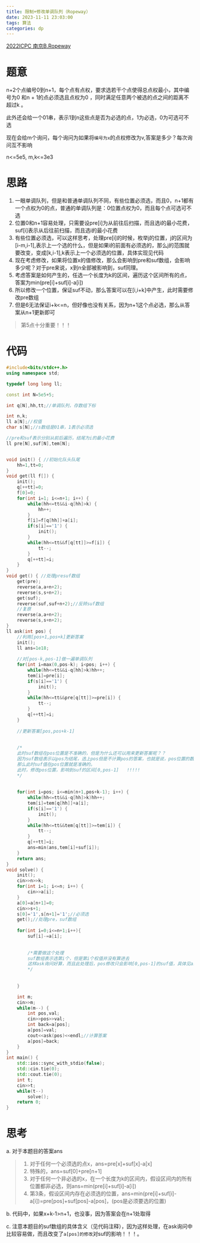 ```yaml
---
title: 限制+修改单调队列（Ropeway）
date: 2023-11-11 23:03:00
tags: 算法
categories: dp
---
```




[2022ICPC 南京B.Ropeway](https://codeforces.com/gym/104128/problem/B)



# 题意

n+2个点编号0到n+1，每个点有点权，要求选若干个点使得总点权最小，其中编号为0 和n + 1的点必须选且点权为0 ，同时满足任意两个被选的点之间的距离不超过k 。

此外还会给一个01串，表示1到n这些点是否为必选的点，1为必选，0为可选可不选

现在会给m个询问，每个询问为如果将`编号为x`的点权修改为v,答案是多少？每次询问互不影响

n<=5e5,	m,k<=3e3



# 思路

1. 一眼单调队列，但是和普通单调队列不同，有些位置必须选，而且0，n+1都有一个点权为0的点，普通的单调队列是：0位置点权为0，而且每个点可选可不选
2. 位置0和n+1容易处理，只需要设pre\[i]为从前往后扫描，而且选i的最小花费，suf\[i]表示从后往前扫描，而且选i的最小花费
3. 有些位置必须选，可以这样思考，处理pre\[i]的时候，枚举j的位置，j的区间为\[i-m,i-1],表示上一个选的什么，但是如果i的前面有必须选的，那么j的范围就要改变，变成\[k,i-1],k表示上一个必须选的位置，具体实现见代码
4. 现在考虑修改，如果将位置x的值修改，那么会影响到pre和suf数组，会影响多少呢？对于pre来说，x到n全部被影响到，suf同理。
5. 考虑答案是如何产生的，任选一个长度为k的区间，遍历这个区间所有的点，答案为min(pre[i]+suf[i]-a[i])
6. 所以修改一个位置，保证suf不动，那么答案可以在\[i,i+k]中产生，此时需要修改pre数组
7. 但是6无法保证i+k<=n，但好像也没有关系，因为n+1这个点必选，那么从答案从n+1更新即可



> 第5点十分重要！！！



# 代码





```cpp
#include<bits/stdc++.h>
using namespace std;

typedef long long ll;

const int N=5e5+5;

int q[N],hh,tt;//单调队列，存数组下标 

int n,k;
ll a[N];//权值 
char s[N];//s数组是01串，1表示必须选

//pre和suf表示分别从前后遍历，结尾为i的最小花费
ll pre[N],suf[N],tem[N];


void init() { //初始化队头队尾
	hh=1,tt=0;
}
void get(ll f[]) {
	init();
	q[++tt]=0;
	f[0]=0;
	for(int i=1; i<=n+1; i++) {
		while(hh<=tt&&i-q[hh]>k) {
			hh++;
		}
		f[i]=f[q[hh]]+a[i];
		if(s[i]=='1') {
			init();
		}
		while(hh<=tt&&f[q[tt]]>=f[i]) {
			tt--;
		}
		q[++tt]=i;
	}
}
void get() { //处理presuf数组
	get(pre);
	reverse(a,a+n+2);
	reverse(s,s+n+2);
	get(suf);
	reverse(suf,suf+n+2);//反转suf数组
	//复原
	reverse(a,a+n+2);
	reverse(s,s+n+2);
}
ll ask(int pos) {
	//利用[pos+1,pos+k]更新答案
	init();
	ll ans=1e18;
	
	//对[pos-k,pos-1]做一遍单调队列
	for(int i=max(0,pos-k); i<pos; i++) {
		while(hh<=tt&&i-q[hh]>k)hh++;
		tem[i]=pre[i];
		if(s[i]=='1') {
			init();
		}
		while(hh<=tt&&pre[q[tt]]>=pre[i]) {
			tt--;
		}
		q[++tt]=i;
	}
	 
	//更新答案[pos,pos+k-1] 
    
    
    /*
    此时suf数组在pos位置是不准确的，但是为什么还可以用来更新答案呢？？
	因为suf数组表示以pos为结尾，选上pos但是不计算pos的答案，也就是说，pos位置的数无论是多少，都不影响suf
	那么此时suf值在pos位置就是准确的。
	此时，修改pos位置，影响到suf的区间[0,pos-1]	!!!!!
    */
    
    
	for(int i=pos; i<=min(n+1,pos+k-1); i++) {
		while(hh<=tt&&i-q[hh]>k)hh++;
		tem[i]=tem[q[hh]]+a[i];
		if(s[i]=='1') {
			init();
		}
		while(hh<=tt&&tem[q[tt]]>=tem[i]) {
			tt--;
		}
		q[++tt]=i;
		ans=min(ans,tem[i]+suf[i]);
	}
	return ans;
}
void solve() {
	init();
	cin>>n>>k;
	for(int i=1; i<=n; i++) {
		cin>>a[i];
	}
	a[0]=a[n+1]=0;
	cin>>s+1;
	s[0]='1',s[n+1]='1';//必须选
	get();//处理pre，suf数组
	
	for(int i=0;i<=n+1;i++){
		suf[i]-=a[i];
        
        
		/*需要做这个处理
		suf数组表示选第i个，但是第i个权值并没有算进去
		这样ask询问好算，而且此处理后，pos修改只会影响[0,pos-1]的suf值，具体见ask处
		*/
        
        
	}

	int m;
	cin>>m;
	while(m--) {
		int pos,val;
		cin>>pos>>val;
		int back=a[pos];
		a[pos]=val;
		cout<<ask(pos)<<endl;//计算答案
		a[pos]=back;
	}
}
int main() {
	std::ios::sync_with_stdio(false);
	std::cin.tie(0);
	std::cout.tie(0);
	int t;
	cin>>t;
	while(t--)
		solve();
	return 0;
}
```





# 思考

a.	对于本题目的答案ans

>1. 对于任何一个必须选的点x，ans=pre[x]+suf[x]-a[x]
>2. 特殊的，ans=suf[0]+pre[n+1]
>3. 对于任何一个非必选的x，在一个长度为k的区间内，假设区间内的所有位置都非必选，则ans=min(pre[i]+suf[i]-a[i])
>4. 第3条，假设区间内存在必须选的位置，ans=min(pre[i]+suf[i]-a[i])=pre[pos]+suf[pos]-a[pos]，(pos是必须要选的位置)



b.	代码中，如果x+k-1>n+1，也没事，因为答案会在n+1处取得

c.     注意本题目的suf数组的具体含义（见代码注释），因为这样处理，在ask询问中比较容易做，而且改变了`a[pos]的修改`对suf的影响！！！。

